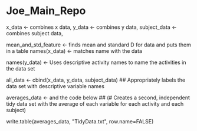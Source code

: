 # Joe_Main_Repo
x_data <- combines x data,
y_data <- combines y data,
subject_data <- combines subject data,

mean_and_std_feature <- finds mean and standard D for data and puts them in a table
names(x_data) <- matches name with the data 

names(y_data) <- Uses descriptive activity names to name the activities in the data set

all_data <- cbind(x_data, y_data, subject_data) ## Appropriately labels the data set with descriptive variable names

averages_data <- and the code below ## (# Creates a second, independent tidy data set with the average of each variable for each activity and each subject)

write.table(averages_data, "TidyData.txt", row.name=FALSE)
